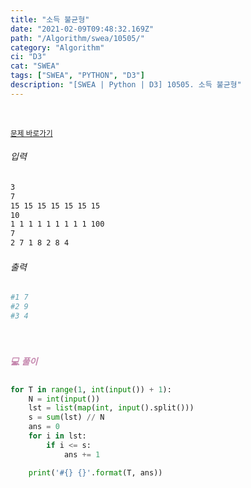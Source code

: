 ```yaml
---
title: "소득 불균형"
date: "2021-02-09T09:48:32.169Z"
path: "/Algorithm/swea/10505/"
category: "Algorithm"
ci: "D3"
cat: "SWEA"
tags: ["SWEA", "PYTHON", "D3"]
description: "[SWEA | Python | D3] 10505. 소득 불균형"
---
```


<br />

<a href="https://swexpertacademy.com/main/code/problem/problemDetail.do?problemLevel=3&contestProbId=AXNP4CvauaMDFAXS&categoryId=AXNP4CvauaMDFAXS&categoryType=CODE&problemTitle=&orderBy=FIRST_REG_DATETIME&selectCodeLang=PYTHON&select-1=3&pageSize=10&pageIndex=1"><small>문제 바로가기</small></a>

###### 입력

```sh
3
7
15 15 15 15 15 15 15
10
1 1 1 1 1 1 1 1 1 100
7
2 7 1 8 2 8 4
```

###### 출력

```sh
#1 7
#2 9
#3 4
```

<br />

##### <h5 style="color:#C587AE;">💻 풀이</h5>

```python
for T in range(1, int(input()) + 1):
    N = int(input())
    lst = list(map(int, input().split()))
    s = sum(lst) // N
    ans = 0
    for i in lst:
        if i <= s:
            ans += 1

    print('#{} {}'.format(T, ans))
```

